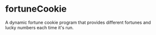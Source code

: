 # fortuneCookie
A dynamic fortune cookie program that provides different fortunes and lucky numbers each time it's run. 
